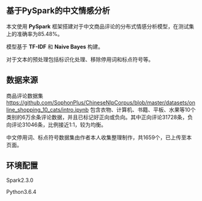 ## 基于PySpark的中文情感分析
本文使用 **PySpark** 框架搭建对于中文商品评论的分布式情感分析模型，在测试集上的准确率为85.48%。

模型基于 **TF-IDF** 和 **Naive Bayes** 构建。

对于文本的预处理包括标识化处理、移除停用词和标点符号等。

## 数据来源
商品评论数据集 https://github.com/SophonPlus/ChineseNlpCorpus/blob/master/datasets/online_shopping_10_cats/intro.ipynb
包含衣物、计算机、书籍、平板、水果等10个类别的6万余条评论数据，并且已标记好正向或负向。其中正向评论31728条，负向评论31046条，比例接近1:1，较为均衡。

中文停用词、标点符号数据集由作者本人收集整理制作，共1659个，已上传至本页面。

## 环境配置
Spark2.3.0

Python3.6.4
